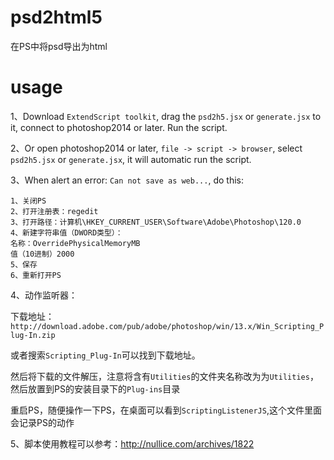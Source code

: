 # psd2html5

在PS中将psd导出为html

# usage

1、Download `ExtendScript toolkit`, drag the `psd2h5.jsx` or `generate.jsx` to it, connect to photoshop2014 or later. Run the script.

2、Or open photoshop2014 or later, `file -> script -> browser`, select `psd2h5.jsx` or `generate.jsx`, it will automatic run the script.

3、When alert an error: `Can not save as web...`, do this:

```
1、关闭PS
2、打开注册表：regedit
3、打开路径：计算机\HKEY_CURRENT_USER\Software\Adobe\Photoshop\120.0
4、新建字符串值（DWORD类型）： 
名称：OverridePhysicalMemoryMB 
值（10进制）2000
5、保存
6、重新打开PS
```
4、动作监听器：

下载地址：
`http://download.adobe.com/pub/adobe/photoshop/win/13.x/Win_Scripting_Plug-In.zip`

或者搜索`Scripting_Plug-In`可以找到下载地址。

然后将下载的文件解压，注意将含有`Utilities`的文件夹名称改为为`Utilities`，然后放置到PS的安装目录下的`Plug-ins`目录

重启PS，随便操作一下PS，在桌面可以看到`ScriptingListenerJS`,这个文件里面会记录PS的动作

5、脚本使用教程可以参考：http://nullice.com/archives/1822

